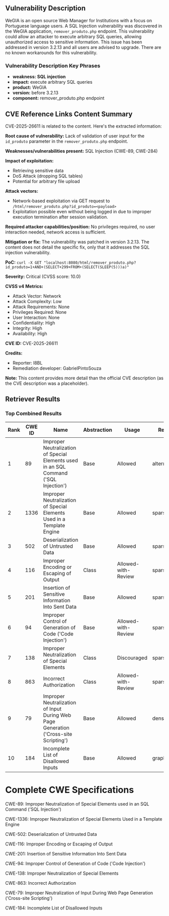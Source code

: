 ## Vulnerability Description
WeGIA is an open source Web Manager for Institutions with a focus on Portuguese language users. A SQL Injection vulnerability was discovered in the WeGIA application, `remover_produto.php` endpoint. This vulnerability could allow an attacker to execute arbitrary SQL queries, allowing unauthorized access to sensitive information. This issue has been addressed in version 3.2.13 and all users are advised to upgrade. There are no known workarounds for this vulnerability.

### Vulnerability Description Key Phrases
- **weakness:** **SQL injection**
- **impact:** execute arbitrary SQL queries
- **product:** WeGIA
- **version:** before 3.2.13
- **component:** remover_produto.php endpoint

## CVE Reference Links Content Summary
CVE-2025-26611 is related to the content. Here's the extracted information:

**Root cause of vulnerability:**
Lack of validation of user input for the `id_produto` parameter in the `remover_produto.php` endpoint.

**Weaknesses/vulnerabilities present:**
SQL Injection (CWE-89, CWE-284)

**Impact of exploitation:**
*   Retrieving sensitive data
*   DoS Attack (dropping SQL tables)
*   Potential for arbitrary file upload

**Attack vectors:**
*   Network-based exploitation via GET request to `/html/remover_produto.php?id_produto=<payload>`
*   Exploitation possible even without being logged in due to improper execution termination after session validation.

**Required attacker capabilities/position:**
No privileges required, no user interaction needed, network access is sufficient.

**Mitigation or fix:**
The vulnerability was patched in version 3.2.13. The content does not detail the specific fix, only that it addresses the SQL injection vulnerability.

**PoC:**
`curl -X GET "localhost:8080/html/remover_produto.php?id_produto=1+AND+(SELECT+299+FROM+(SELECT(SLEEP(5)))a)"`

**Severity:**
Critical (CVSS score: 10.0)

**CVSS v4 Metrics:**
*   Attack Vector: Network
*   Attack Complexity: Low
*   Attack Requirements: None
*   Privileges Required: None
*   User Interaction: None
*   Confidentiality: High
*   Integrity: High
*   Availability: High

**CVE ID:** CVE-2025-26611

**Credits:**
*   Reporter: l8BL
*   Remediation developer: GabrielPintoSouza

**Note:** This content provides more detail than the official CVE description (as the CVE description was a placeholder).

## Retriever Results

### Top Combined Results

| Rank | CWE ID | Name | Abstraction | Usage  | Retrievers | Individual Scores |
|------|--------|------|-------------|-------|------------|-------------------|
| 1 | 89 | Improper Neutralization of Special Elements used in an SQL Command ('SQL Injection') | Base | Allowed | alternate_terms | 1.000 |
| 2 | 1336 | Improper Neutralization of Special Elements Used in a Template Engine | Base | Allowed | sparse | 0.381 |
| 3 | 502 | Deserialization of Untrusted Data | Base | Allowed | sparse | 0.379 |
| 4 | 116 | Improper Encoding or Escaping of Output | Class | Allowed-with-Review | sparse | 0.379 |
| 5 | 201 | Insertion of Sensitive Information Into Sent Data | Base | Allowed | sparse | 0.371 |
| 6 | 94 | Improper Control of Generation of Code ('Code Injection') | Base | Allowed-with-Review | sparse | 0.368 |
| 7 | 138 | Improper Neutralization of Special Elements | Class | Discouraged | sparse | 0.367 |
| 8 | 863 | Incorrect Authorization | Class | Allowed-with-Review | sparse | 0.363 |
| 9 | 79 | Improper Neutralization of Input During Web Page Generation ('Cross-site Scripting') | Base | Allowed | dense | 0.522 |
| 10 | 184 | Incomplete List of Disallowed Inputs | Base | Allowed | graph | 0.002 |



# Complete CWE Specifications

CWE-89: Improper Neutralization of Special Elements used in an SQL Command ('SQL Injection')

CWE-1336: Improper Neutralization of Special Elements Used in a Template Engine

CWE-502: Deserialization of Untrusted Data

CWE-116: Improper Encoding or Escaping of Output

CWE-201: Insertion of Sensitive Information Into Sent Data

CWE-94: Improper Control of Generation of Code ('Code Injection')

CWE-138: Improper Neutralization of Special Elements

CWE-863: Incorrect Authorization

CWE-79: Improper Neutralization of Input During Web Page Generation ('Cross-site Scripting')

CWE-184: Incomplete List of Disallowed Inputs